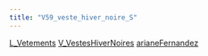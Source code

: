 ```yaml
---
title: "V59_veste_hiver_noire_S"
---
```


[L_Vetements](notes/equipements/L_Vetements.md) [V_VestesHiverNoires](notes/equipements/vetements/V_VestesHiverNoires.md) [arianeFernandez](notes/utilisateurs/beneficiaires/arianeFernandez.md)